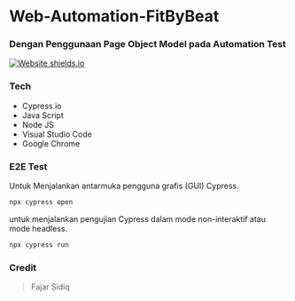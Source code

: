 # Web-Automation-FitByBeat
### Dengan Penggunaan Page Object Model pada Automation Test


[![Website shields.io](https://img.shields.io/website-up-down-green-red/http/shields.io.svg)](https://fitbybeat.com/)

### Tech

- Cypress.io
- Java Script
- Node JS
- Visual Studio Code
- Google Chrome 

### E2E Test

Untuk Menjalankan antarmuka pengguna grafis (GUI) Cypress.

```sh
npx cypress open 
```
untuk menjalankan pengujian Cypress dalam mode non-interaktif atau mode headless.

```sh
npx cypress run
```


### Credit

>  Fajar Sidiq


